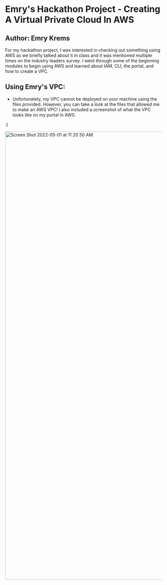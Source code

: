 Emry's Hackathon Project - Creating A Virtual Private Cloud In AWS
============
Author: Emry Krems
------------------

For my hackathon project, I was interested in checking out something using AWS as we briefly talked about it in class and it was mentioned multiple times on the industry leaders survey. I went through some of the beginning modules to begin using AWS and learned about IAM, CLI, the portal, and how to create a VPC. 

Using Emry's VPC:
---------------
 - Unfortunately, my VPC cannot be deployed on your machine using the files provided. However, you can take a look at the files that allowed me to make an AWS VPC! I also included a screenshot of what the VPC looks like on my portal in AWS. 

:)

<img width="1439" alt="Screen Shot 2022-05-01 at 11 20 50 AM" src="https://user-images.githubusercontent.com/98435380/166157738-ed53b3ff-7786-4647-88cf-556a6bcfcd7d.png">
